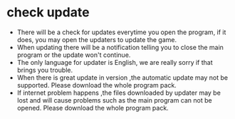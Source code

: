 # check update
* There will be a check for updates everytime you open the program, if it does, you may open the updaters to update the game.
* When updating there will be a notification telling you to close the main program or the update won't continue.
* The only language for updater is English, we are really sorry if that brings you trouble.
* When there is great update in version ,the automatic update may not be supported. Please download the whole program pack.
* If internet problem happens ,the files downloaded by updater may be lost and will cause problems such as the main program can not be opened. Please download the whole program pack.